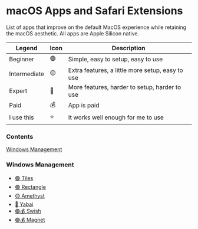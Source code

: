 # macOS Apps and Safari Extensions 
List of apps that improve on the default MacOS experience while retaining the macOS aesthetic. All apps are Apple Silicon native. 

| Legend              	| Icon          		| Description                                       	|
| -------------       	| ------------- 	  | -------------                                     	|
| Beginner            	| 🟢            		| Simple, easy to setup, easy to use                	|
| Intermediate          | 🟡            		| Extra features, a little more setup, easy to use  	|
| Expert              	| 🔴            		| More features, harder to setup, harder to use     	|
| Paid                	| 💰           		  | App is paid                                       	|
| I use this          	| ⭐️            		| It works well enough for me to use               		|

### Contents
[Windows Management](#Windows-Management)

### Windows Management
- [🟢 Tiles](https://freemacsoft.net/tiles/) 
- [🟢 Rectangle](https://rectangleapp.com) 
- [🟡 Amethyst](https://ianyh.com/amethyst/) 
- [🔴 Yabai](https://github.com/koekeishiya/yabai) 
- [🟢💰 Swish](https://highlyopinionated.co/swish/) 
- [🟢💰 Magnet](https://apps.apple.com/ca/app/magnet/id441258766?mt=12) 
